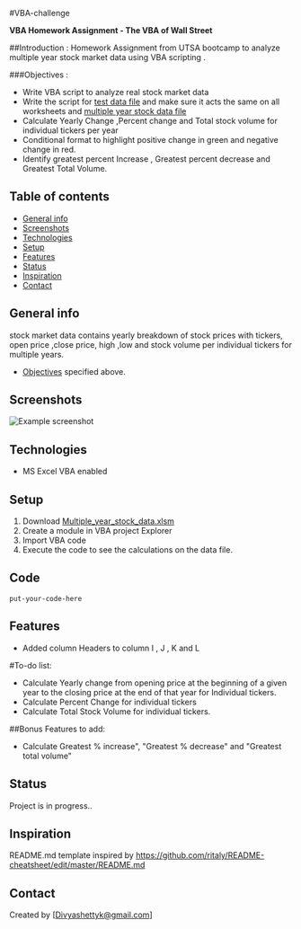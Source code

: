 #VBA-challenge<b>VBA Homework Assignment - The VBA of Wall Street</b>##Introduction : Homework Assignment from UTSA bootcamp  to analyze multiple year stock market data using VBA scripting .###Objectives :  - Write VBA script to analyze real stock market data  -  Write the script for [test data file](./alphabetical_testing.xlsm) and make sure it acts the same on all worksheets and [multiple year stock data file](./Multiple_year_stock_data.xlsx) - Calculate Yearly Change ,Percent change and Total stock volume for individual tickers per year - Conditional format to  highlight positive change in green and negative change in red. - Identify greatest percent Increase , Greatest percent decrease and Greatest Total Volume.## Table of contents* [General info](#general-info)* [Screenshots](#screenshots)* [Technologies](#technologies)* [Setup](#setup)* [Features](#features)* [Status](#status)* [Inspiration](#inspiration)* [Contact](#contact)## General infostock market data contains yearly breakdown of stock prices with tickers, open price ,close price, high ,low and stock volume per individual tickers for multiple years. * [Objectives](###Objectives) specified above.## Screenshots![Example screenshot](./image/createheaderxls.jpg)## Technologies* MS Excel VBA enabled## Setup1. Download [Multiple_year_stock_data.xlsm](./Multiple_year_stock_data.xlsm)2. Create a module in VBA project Explorer 3. Import VBA code 4. Execute the code to see the calculations on the data file.## Code `put-your-code-here`## Features* Added column Headers to column I , J , K and L#To-do list:* Calculate Yearly change from opening price at the beginning of a given year to the closing price at the end of that year for Individual tickers.* Calculate Percent Change for individual tickers* Calculate Total Stock Volume for individual tickers.##Bonus Features to add:* Calculate Greatest % increase", "Greatest % decrease" and "Greatest total volume" ## StatusProject is in progress..## InspirationREADME.md template inspired by https://github.com/ritaly/README-cheatsheet/edit/master/README.md## ContactCreated by [Divyashettyk@gmail.com] 